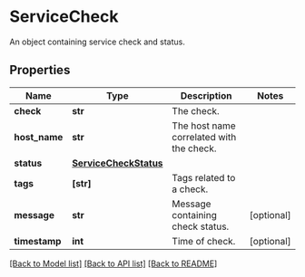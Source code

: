# ServiceCheck

An object containing service check and status.

## Properties
Name | Type | Description | Notes
------------ | ------------- | ------------- | -------------
**check** | **str** | The check. | 
**host_name** | **str** | The host name correlated with the check. | 
**status** | [**ServiceCheckStatus**](ServiceCheckStatus.md) |  | 
**tags** | **[str]** | Tags related to a check. | 
**message** | **str** | Message containing check status. | [optional] 
**timestamp** | **int** | Time of check. | [optional] 

[[Back to Model list]](README.md#documentation-for-models) [[Back to API list]](README.md#documentation-for-api-endpoints) [[Back to README]](README.md)


